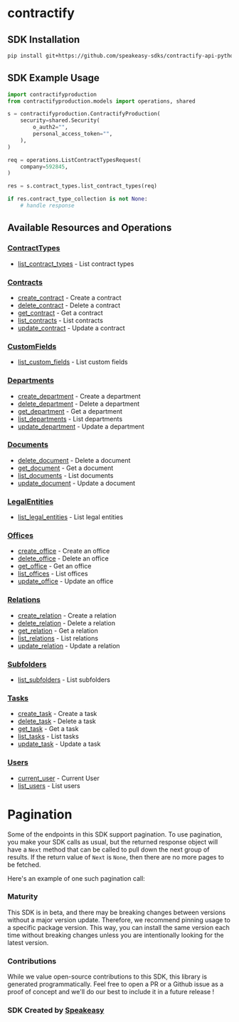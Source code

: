 # contractify

<!-- Start SDK Installation -->
## SDK Installation

```bash
pip install git+https://github.com/speakeasy-sdks/contractify-api-python.git
```
<!-- End SDK Installation -->

## SDK Example Usage
<!-- Start SDK Example Usage -->
```python
import contractifyproduction
from contractifyproduction.models import operations, shared

s = contractifyproduction.ContractifyProduction(
    security=shared.Security(
        o_auth2="",
        personal_access_token="",
    ),
)

req = operations.ListContractTypesRequest(
    company=592845,
)

res = s.contract_types.list_contract_types(req)

if res.contract_type_collection is not None:
    # handle response
```
<!-- End SDK Example Usage -->

<!-- Start SDK Available Operations -->
## Available Resources and Operations


### [ContractTypes](docs/sdks/contracttypes/README.md)

* [list_contract_types](docs/sdks/contracttypes/README.md#list_contract_types) - List contract types

### [Contracts](docs/sdks/contracts/README.md)

* [create_contract](docs/sdks/contracts/README.md#create_contract) - Create a contract
* [delete_contract](docs/sdks/contracts/README.md#delete_contract) - Delete a contract
* [get_contract](docs/sdks/contracts/README.md#get_contract) - Get a contract
* [list_contracts](docs/sdks/contracts/README.md#list_contracts) - List contracts
* [update_contract](docs/sdks/contracts/README.md#update_contract) - Update a contract

### [CustomFields](docs/sdks/customfields/README.md)

* [list_custom_fields](docs/sdks/customfields/README.md#list_custom_fields) - List custom fields

### [Departments](docs/sdks/departments/README.md)

* [create_department](docs/sdks/departments/README.md#create_department) - Create a department
* [delete_department](docs/sdks/departments/README.md#delete_department) - Delete a department
* [get_department](docs/sdks/departments/README.md#get_department) - Get a department
* [list_departments](docs/sdks/departments/README.md#list_departments) - List departments
* [update_department](docs/sdks/departments/README.md#update_department) - Update a department

### [Documents](docs/sdks/documents/README.md)

* [delete_document](docs/sdks/documents/README.md#delete_document) - Delete a document
* [get_document](docs/sdks/documents/README.md#get_document) - Get a document
* [list_documents](docs/sdks/documents/README.md#list_documents) - List documents
* [update_document](docs/sdks/documents/README.md#update_document) - Update a document

### [LegalEntities](docs/sdks/legalentities/README.md)

* [list_legal_entities](docs/sdks/legalentities/README.md#list_legal_entities) - List legal entities

### [Offices](docs/sdks/offices/README.md)

* [create_office](docs/sdks/offices/README.md#create_office) - Create an office
* [delete_office](docs/sdks/offices/README.md#delete_office) - Delete an office
* [get_office](docs/sdks/offices/README.md#get_office) - Get an office
* [list_offices](docs/sdks/offices/README.md#list_offices) - List offices
* [update_office](docs/sdks/offices/README.md#update_office) - Update an office

### [Relations](docs/sdks/relations/README.md)

* [create_relation](docs/sdks/relations/README.md#create_relation) - Create a relation
* [delete_relation](docs/sdks/relations/README.md#delete_relation) - Delete a relation
* [get_relation](docs/sdks/relations/README.md#get_relation) - Get a relation
* [list_relations](docs/sdks/relations/README.md#list_relations) - List relations
* [update_relation](docs/sdks/relations/README.md#update_relation) - Update a relation

### [Subfolders](docs/sdks/subfolders/README.md)

* [list_subfolders](docs/sdks/subfolders/README.md#list_subfolders) - List subfolders

### [Tasks](docs/sdks/tasks/README.md)

* [create_task](docs/sdks/tasks/README.md#create_task) - Create a task
* [delete_task](docs/sdks/tasks/README.md#delete_task) - Delete a task
* [get_task](docs/sdks/tasks/README.md#get_task) - Get a task
* [list_tasks](docs/sdks/tasks/README.md#list_tasks) - List tasks
* [update_task](docs/sdks/tasks/README.md#update_task) - Update a task

### [Users](docs/sdks/users/README.md)

* [current_user](docs/sdks/users/README.md#current_user) - Current User
* [list_users](docs/sdks/users/README.md#list_users) - List users
<!-- End SDK Available Operations -->



<!-- Start Dev Containers -->

<!-- End Dev Containers -->



<!-- Start Pagination -->
# Pagination

Some of the endpoints in this SDK support pagination. To use pagination, you make your SDK calls as usual, but the
returned response object will have a `Next` method that can be called to pull down the next group of results. If the
return value of `Next` is `None`, then there are no more pages to be fetched.

Here's an example of one such pagination call:
<!-- End Pagination -->

<!-- Placeholder for Future Speakeasy SDK Sections -->



### Maturity

This SDK is in beta, and there may be breaking changes between versions without a major version update. Therefore, we recommend pinning usage
to a specific package version. This way, you can install the same version each time without breaking changes unless you are intentionally
looking for the latest version.

### Contributions

While we value open-source contributions to this SDK, this library is generated programmatically.
Feel free to open a PR or a Github issue as a proof of concept and we'll do our best to include it in a future release !

### SDK Created by [Speakeasy](https://docs.speakeasyapi.dev/docs/using-speakeasy/client-sdks)
